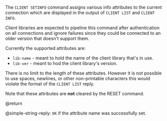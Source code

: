 The `CLIENT SETINFO` command assigns various info attributes to the current connection which are displayed in the output of `CLIENT LIST` and `CLIENT INFO`.

Client libraries are expected to pipeline this command after authentication on all connections
and ignore failures since they could be connected to an older version that doesn't support them.

Currently the supported attributes are:
* `lib-name` - meant to hold the name of the client library that's in use.
* `lib-ver` - meant to hod the client library's version.

There is no limit to the length of these attributes. However it is not possible to use spaces, newlines, or other non-printable characters this would violate the format of the `CLIENT LIST` reply.

Note that these attributes are **not** cleared by the RESET command.

@return

@simple-string-reply: `OK` if the attribute name was successfully set.

